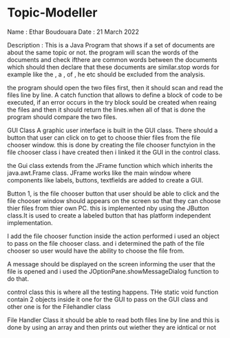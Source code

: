 # Topic-Modeller

Name : Ethar Boudouara 
Date : 21 March 2022

Description : This is a Java Program that shows if a set of documents are about the same topic or not.
the program will scan the words of the documents and check ifthere are common words between the documents which should then 
declare that these documents are similar.stop words for example like the , a , of , he etc should be excluded from the analysis.

the program should open the two files first, then it should scan and read the files line by line. A catch function that allows to define a block of code to be executed, if an error occurs in the try block sould be created when reaing the files and then it should return the lines.when all of that is done the program should compare the two files.


GUI Class
A graphic user interface is built in the GUI class. 
There should a button that user can click on to get to choose thier files from the file chooser window.
this is done by creating the file chooser functyion in the file chooser class i have created then i linked it the GUI in the control class.

the Gui class extends from the JFrame function which which inherits the java.awt.Frame class. JFrame works like the main window where components like labels, buttons, textfields are added to create a GUI.

Button 1, is the file chooser button that user should be able to click and the file chooser window should appears on the screen so that they can choose thier files from thier own PC. this is implemented nby using the JButton class.It is used to create a labeled button that has platform independent implementation. 

I add the file chooser function inside the action performed 
i used an object to pass on the file chooser class.
and i determined the path of the file chooser so user would have the ability to choose the file from.

A message should be displayed on the screen informing the user that the file is opened and i used the JOptionPane.showMessageDialog function to do that.


control class 
this is where all the testing happens.
THe static void function contain 2 objects inside it 
one for the GUI to pass on the GUI class and other one is for the Filehandler class


File Handler Class
it should be able to read both files line by line and this is done by using an array and then prints out wiether they are idntical or not
